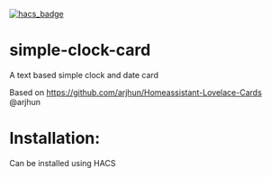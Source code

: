 [![hacs_badge](https://img.shields.io/badge/HACS-Custom-orange.svg)](https://github.com/custom-components/hacs)


# simple-clock-card
A text based simple clock and date card

Based on https://github.com/arjhun/Homeassistant-Lovelace-Cards @arjhun


# Installation:
Can be installed using HACS

